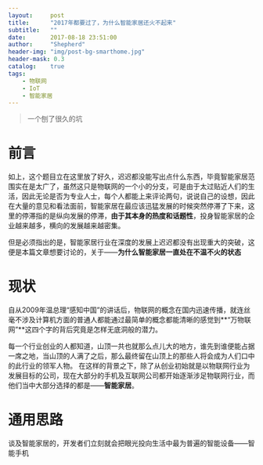 ```yaml
---
layout:     post
title:      "2017年都要过了，为什么智能家居还火不起来"
subtitle:   ""
date:       2017-08-18 23:51:00
author:     "Shepherd"
header-img: "img/post-bg-smarthome.jpg"
header-mask: 0.3
catalog:    true
tags:
    - 物联网
    - IoT
    - 智能家居
---
```


>一个刨了很久的坑

# 前言
   如上，这个题目立在这里放了好久，迟迟都没能写出点什么东西，毕竟智能家居范围实在是太广了，虽然这只是物联网的一个小的分支，可是由于太过贴近人们的生活，因此无论是否为专业人士，每个人都能上来评论两句，说说自己的设想，因此在大量的意见和看法面前，智能家居在最应该迅猛发展的时候突然停滞了下来，这里的停滞指的是纵向发展的停滞，**由于其本身的热度和话题性**，投身智能家居的企业越来越多，横向的发展越来越密集。
   
   但是必须指出的是，智能家居行业在深度的发展上迟迟都没有出现重大的突破，这便是本篇文章想要讨论的，关于——**为什么智能家居一直处在不温不火的状态**
   
# 现状
   自从2009年温总理“感知中国”的讲话后，物联网的概念在国内迅速传播，就连丝毫不涉及计算机方面的普通人都能通过最简单的概念都能清晰的感觉到**“万物联网”**这四个字的背后究竟是怎样无底洞般的潜力。
   
   每一个行业创业的人都知道，山顶一共也就那么点儿大的地方，谁先到谁便能占据一席之地，当山顶的人满了之后，那么最终留在山顶上的那些人将会成为人们口中的此行业的领军人物。
   在这样的背景之下，除了从创业初始就是以物联网行业为发展目标的公司，现在大部分的手机及互联网公司都开始逐渐涉足物联网行业，而他们当中大部分选择的都是——**智能家居**。


# 通用思路
   谈及智能家居的，开发者们立刻就会把眼光投向生活中最为普遍的智能设备——智能手机
	